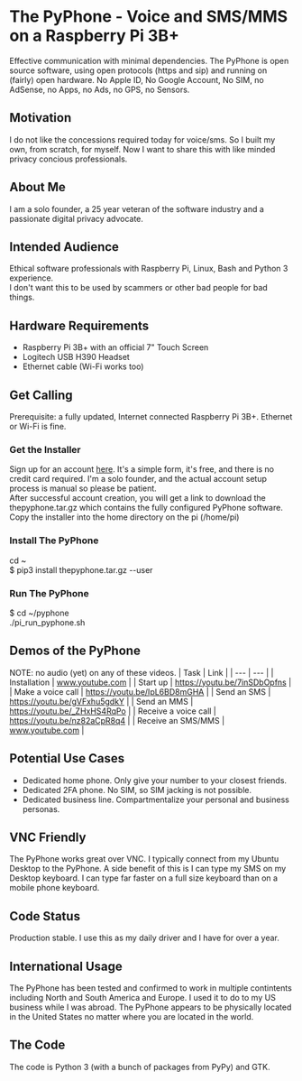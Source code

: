 # The PyPhone - Voice and SMS/MMS on a Raspberry Pi 3B+

Effective communication with minimal dependencies.  The PyPhone is open source software, using open protocols (https and sip) and running on (fairly) open hardware. No Apple ID, No Google Account, No SIM, no AdSense, no Apps, no Ads, no GPS, no Sensors.

## Motivation
I do not like the concessions required today for voice/sms.  So I built my own, from scratch, for myself.  Now I want to share this with like minded privacy concious professionals.

## About Me
I am a solo founder, a 25 year veteran of the software industry and a passionate digital privacy advocate.

## Intended Audience
Ethical software professionals with Raspberry Pi, Linux, Bash and Python 3 experience. <br />
I don't want this to be used by scammers or other bad people for bad things.

## Hardware Requirements
* Raspberry Pi 3B+ with an official 7" Touch Screen
* Logitech USB H390 Headset
* Ethernet cable (Wi-Fi works too)

## Get Calling
Prerequisite: a fully updated, Internet connected Raspberry Pi 3B+.  Ethernet or Wi-Fi is fine.
### Get the Installer
Sign up for an account <a href="https://myphone2020-1.weebly.com/account-request.html">here</a>. It's a simple form, it's free, and there is no credit card required.  I'm a solo founder, and the actual account setup process is manual so please be patient.
 <br />
After successful account creation, you will get a link to download the thepyphone.tar.gz which contains the fully configured PyPhone software.  Copy the installer into the home directory on the pi (/home/pi)
### Install The PyPhone
cd ~ <br />
$ pip3 install thepyphone.tar.gz --user  <br />
### Run The PyPhone
$ cd ~/pyphone  <br />
./pi_run_pyphone.sh <br />
## Demos of the PyPhone
NOTE:  no audio (yet) on any of these videos.
| Task | Link |
| --- | --- |
| Installation | www.youtube.com |
| Start up | https://youtu.be/7inSDbOpfns |
| Make a voice call | https://youtu.be/IpL6BD8mGHA |
| Send an SMS | https://youtu.be/gVFxhu5gdkY |
| Send an MMS |  https://youtu.be/_ZHxHS4RqPo |
| Receive a voice call | https://youtu.be/nz82aCpR8q4 |
| Receive an SMS/MMS | www.youtube.com |
## Potential Use Cases
* Dedicated home phone.  Only give your number to your closest friends.
* Dedicated 2FA phone. No SIM, so SIM jacking is not possible.
* Dedicated business line.  Compartmentalize your personal and business personas.
## VNC Friendly
The PyPhone works great over VNC.  I typically connect from my Ubuntu Desktop to the PyPhone.  A side benefit of this is I can type my SMS on my Desktop keyboard.  I can type far faster on a full size keyboard than on a mobile phone keyboard.
## Code Status
Production stable.  I use this as my daily driver and I have for over a year.
## International Usage
The PyPhone has been tested and confirmed to work in multiple contintents including North and South America and Europe. I used it to do to my US business while I was abroad.  The PyPhone appears to be physically located in the United States no matter where you are located in the world.
## The Code
The code is Python 3 (with a bunch of packages from PyPy) and GTK. 
